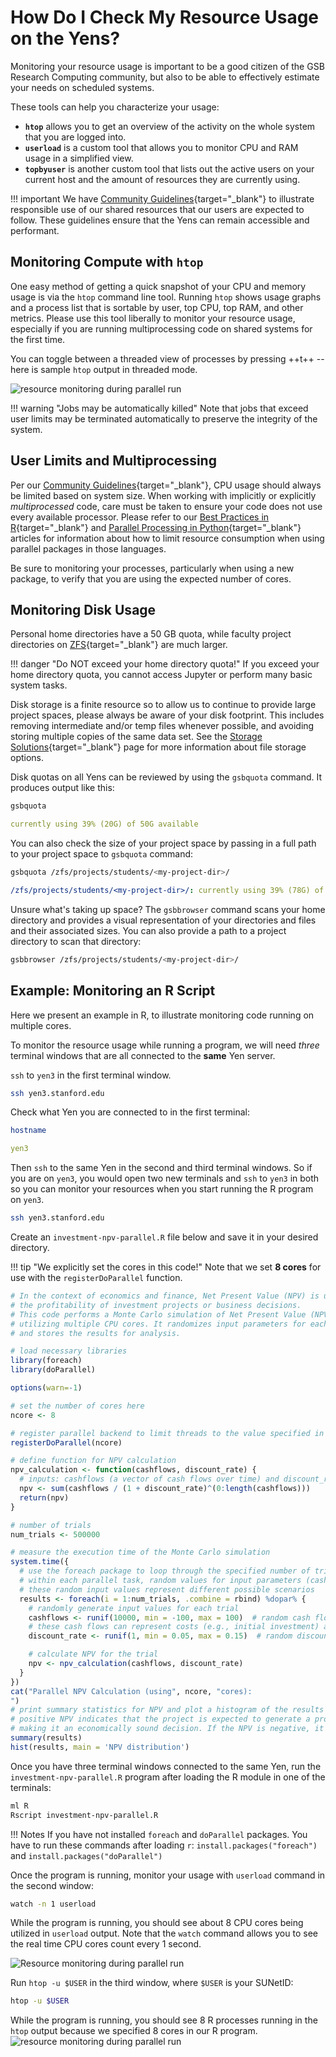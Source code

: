 # How Do I Check My Resource Usage on the Yens?
Monitoring your resource usage is important to be a good citizen of the GSB Research Computing community, but also to be able to effectively estimate your needs on scheduled systems.

These tools can help you characterize your usage:

- **`htop`** allows you to get an overview of the activity on the whole system that you are logged into. 
- **`userload`** is a custom tool that allows you to monitor CPU and RAM usage in a simplified view.
- **`topbyuser`** is another custom tool that lists out the active users on your current host and the amount of resources they are currently using.

!!! important
    We have [Community Guidelines](/_policies/user_limits){target="_blank"} to illustrate responsible use of our shared resources that our users are expected to follow. These guidelines ensure that the Yens can remain accessible and performant.

## Monitoring Compute with `htop`
One easy method of getting a quick snapshot of your CPU and memory usage is via the `htop` command line tool. Running `htop` shows usage graphs and a process list that is sortable by user, top CPU, top RAM, and other metrics. Please use this tool liberally to monitor your resource usage, especially if you are running multiprocessing code on shared systems for the first time.

You can toggle between a threaded view of processes by pressing ++t++ -- here is sample `htop` output in threaded mode.

![resource monitoring during parallel run](/assets/images/monitor_htop_r_8_cores.png)

!!! warning "Jobs may be automatically killed"
    Note that jobs that exceed user limits may be terminated automatically to preserve the integrity of the system.

## User Limits and Multiprocessing

Per our [Community Guidelines](/_policies/user_limits){target="_blank"}, CPU usage should always be limited based on system size. When working with implicitly or explicitly *multiprocessed* code, care must be taken to ensure your code does not use every available processor.
Please refer to our [Best Practices in R](/_user_guide/best_practices_r/){target="_blank"} and [Parallel Processing in Python](/_user_guide/best_practices_parallel_processing_python/){target="_blank"} articles for information about how to limit resource consumption when using parallel packages in those languages.

Be sure to monitoring your processes, particularly when using a new package, to verify that you are using the expected number of cores.

## Monitoring Disk Usage
Personal home directories have a 50 GB quota, while faculty project directories on [ZFS](/_user_guide/storage){target="_blank"} are much larger. 

!!! danger "Do NOT exceed your home directory quota!"
    If you exceed your home directory quota, you cannot access Jupyter or perform many basic system tasks.

Disk storage is a finite resource so to allow us to continue to provide large project spaces, please always be aware of your disk footprint. 
This includes removing intermediate and/or temp files whenever possible, and avoiding storing multiple copies of the same data set.
See the [Storage Solutions](/_user_guide/storage){target="_blank"} page for more information about file storage options.

Disk quotas on all Yens can be reviewed by using the `gsbquota` command. It produces output like this:

```bash title="Terminal Command"
gsbquota
```

```{.yaml .no-copy title="Terminal Output"}
currently using 39% (20G) of 50G available
```

You can also check the size of your project space by passing in a full path to your project space to `gsbquota` command:

```bash title="Terminal Command"
gsbquota /zfs/projects/students/<my-project-dir>/
```

```{.yaml .no-copy title="Terminal Output"}
/zfs/projects/students/<my-project-dir>/: currently using 39% (78G) of 200G available
```

Unsure what's taking up space? The `gsbbrowser` command scans your home directory and provides a visual representation of your directories and files and their associated sizes. You can also provide a path to a project directory to scan that directory:

```bash title="Terminal Command"
gsbbrowser /zfs/projects/students/<my-project-dir>/
```

## Example: Monitoring an R Script
Here we present an example in R, to illustrate monitoring code running on multiple cores.

To monitor the resource usage while running a program, we will need *three* terminal windows that are all connected to the **same** Yen server.

`ssh` to `yen3` in the first terminal window.

```bash title="Terminal 1 Command"
ssh yen3.stanford.edu
```

Check what Yen you are connected to in the first terminal:

```bash title="Terminal 1 Command"
hostname
```

```{.yaml .no-copy title="Terminal 1 Output"}
yen3
```

Then `ssh` to the same Yen in the second and third terminal windows. So if you are on `yen3`, you would open two new terminals and `ssh` to `yen3` in both so you can monitor your resources when you start running the R program on `yen3`.

```bash title="Terminal 2,3 Command"
ssh yen3.stanford.edu
```

Create an `investment-npv-parallel.R` file below and save it in your desired directory. 

!!! tip "We explicitly set the cores in this code!"
    Note that we set **8 cores** for use with the `registerDoParallel` function.

```R title="investment-npv-parallel.R" linenums="1" hl_lines="14 17"
# In the context of economics and finance, Net Present Value (NPV) is used to assess
# the profitability of investment projects or business decisions.
# This code performs a Monte Carlo simulation of Net Present Value (NPV) with 500,000 trials in parallel,
# utilizing multiple CPU cores. It randomizes input parameters for each trial, calculates the NPV,
# and stores the results for analysis.

# load necessary libraries
library(foreach)
library(doParallel)

options(warn=-1)

# set the number of cores here
ncore <- 8

# register parallel backend to limit threads to the value specified in ncore variable
registerDoParallel(ncore)

# define function for NPV calculation
npv_calculation <- function(cashflows, discount_rate) {
  # inputs: cashflows (a vector of cash flows over time) and discount_rate (the discount rate).
  npv <- sum(cashflows / (1 + discount_rate)^(0:length(cashflows)))
  return(npv)
}

# number of trials
num_trials <- 500000

# measure the execution time of the Monte Carlo simulation
system.time({
  # use the foreach package to loop through the specified number of trials (num_trials) in parallel
  # within each parallel task, random values for input parameters (cash flows and discount rate) are generated for each trial
  # these random input values represent different possible scenarios
  results <- foreach(i = 1:num_trials, .combine = rbind) %dopar% {
    # randomly generate input values for each trial
    cashflows <- runif(10000, min = -100, max = 100)  # random cash flow vector over 10,000 time periods.
    # these cash flows can represent costs (e.g., initial investment) and benefits (e.g., revenue or savings) associated with the project
    discount_rate <- runif(1, min = 0.05, max = 0.15)  # random discount rate at which future cash flows are discounted

    # calculate NPV for the trial
    npv <- npv_calculation(cashflows, discount_rate)
  }
})
cat("Parallel NPV Calculation (using", ncore, "cores):
")
# print summary statistics for NPV and plot a histogram of the results
# positive NPV indicates that the project is expected to generate a profit (the benefits outweigh the costs),
# making it an economically sound decision. If the NPV is negative, it suggests that the project may not be financially viable.
summary(results)
hist(results, main = 'NPV distribution')
```

Once you have three terminal windows connected to the same Yen, run the `investment-npv-parallel.R` program after loading the R module in one of the terminals:

```bash title="Terminal 1 Command"
ml R
Rscript investment-npv-parallel.R
```

!!! Notes
    If you have not installed `foreach` and `doParallel` packages. You have to run these commands after loading `r`: `install.packages("foreach")` and `install.packages("doParallel")`

Once the program is running, monitor your usage with `userload` command in the second window:

```bash title="Terminal 2 Command"
watch -n 1 userload
```

While the program is running, you should see about 8 CPU cores being utilized in `userload` output. Note that the `watch` command allows you to see the real time CPU cores count every 1 second.

![Resource monitoring during parallel run](/assets/images/monitor_userload_r_8_cores.png)

Run `htop -u $USER` in the third window, where `$USER` is your SUNetID:

```bash title="Terminal 3 Command"
htop -u $USER
```

While the program is running, you should see 8 R processes running in the `htop` output because we specified 8 cores in our R program.
![resource monitoring during parallel run](/assets/images/monitor_htop_r_8_cores.png)